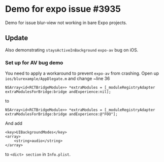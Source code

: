 # Demo for expo issue #3935
Demo for issue blur-view not working in bare Expo projects.

## Update

Also demonstrating `staysActiveInBackground` `expo-av` bug on iOS.

### Set up for AV bug demo
You need to apply a workaround to prevent `expo-av` from crashing. Open up `ios/blurexample/AppDlegate.m` and change ~line 36
```
NSArray<id<RCTBridgeModule>> *extraModules = [_moduleRegistryAdapter extraModulesForBridge:bridge andExperience:nil];
```
to
```
NSArray<id<RCTBridgeModule>> *extraModules = [_moduleRegistryAdapter extraModulesForBridge:bridge andExperience:@"FOO"];
```
And add
```
<key>UIBackgroundModes</key>
<array>
    <string>audio</string>
</array>
```
to `<dict> section` in `Info.plist`.